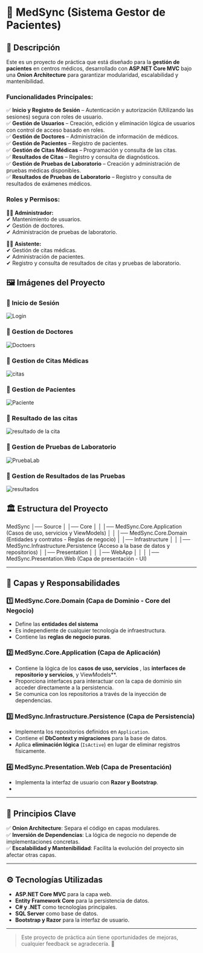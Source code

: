 # 🏥 MedSync (Sistema Gestor de Pacientes)

## 📌 Descripción
Este es un proyecto de práctica que está diseñado para la **gestión  de pacientes** en centros médicos, desarrollado con **ASP.NET Core MVC** bajo una **Onion Architecture** para garantizar modularidad, escalabilidad y mantenibilidad.  

### **Funcionalidades Principales:**  
✅ **Inicio y Registro de Sesión** – Autenticación y autorización (Utilizando las sesiones) segura con roles de usuario.  
✅ **Gestión de Usuarios** – Creación, edición y eliminación lógica de usuarios con control de acceso basado en roles.  
✅ **Gestión de Doctores** – Administración de información de médicos.  
✅ **Gestión de Pacientes** – Registro de pacientes.  
✅ **Gestión de Citas Médicas** – Programación y consulta de las citas.  
✅ **Resultados de Citas** – Registro y consulta de diagnósticos.  
✅ **Gestión de Pruebas de Laboratorio** – Creación y administración de pruebas médicas disponibles.  
✅ **Resultados de Pruebas de Laboratorio** – Registro y consulta de resultados de exámenes médicos.  

### **Roles y Permisos:**  
👨‍💼 **Administrador:**  
✔ Mantenimiento de usuarios.  
✔ Gestión de doctores.  
✔ Administración de pruebas de laboratorio.  

🧑‍💻 **Asistente:**  
✔ Gestión de citas médicas.  
✔ Administración de pacientes.  
✔ Registro y consulta de resultados de citas y pruebas de laboratorio.  


## 🖼️ Imágenes del Proyecto

### 📌 Inicio de Sesión
![Login](https://github.com/user-attachments/assets/10e892be-de29-48e5-898f-6bec4554937f)

### 📌 Gestion de Doctores
![Doctoers](https://github.com/user-attachments/assets/dadc0049-8304-47ea-bdfc-e9d047945be4)

### 📌 Gestion de Citas Médicas
![citas](https://github.com/user-attachments/assets/bb15fae0-ead8-470d-ba33-88112d9d4554)

### 📌 Gestion de Pacientes
![Paciente](https://github.com/user-attachments/assets/a98bf82e-ea16-4695-b721-c1e63b0314d7)

### 📌 Resultado de las citas
![resultado de la cita](https://github.com/user-attachments/assets/14525c39-8ca9-4f35-83f3-3d8d4371904b)

### 📌 Gestion de Pruebas de Laboratorio
![PruebaLab](https://github.com/user-attachments/assets/ddbe4193-255d-4376-9a72-1fc3ce4baebf)

### 📌 Gestion de Resultados de las Pruebas 
![resultados](https://github.com/user-attachments/assets/a3d0e7a7-9e94-452f-8c1b-97747ba54cbb)


## 🏛️ Estructura del Proyecto

MedSync 
│── Source
│ │── Core
│ │ │── MedSync.Core.Application (Casos de uso, servicios y ViewModels)
│ │ │── MedSync.Core.Domain (Entidades y contratos - Reglas de negocio)
│ │── Infrastructure
│ │ │── MedSync.Infrastructure.Persistence (Acceso a la base de datos y repositorios)
│ │── Presentation 
│ │ │── WebApp 
│ │ │ │── MedSync.Presentation.Web (Capa de presentación - UI)

---

## 📂 Capas y Responsabilidades

### **1️⃣ MedSync.Core.Domain (Capa de Dominio - Core del Negocio)**
- Define las **entidades del sistema**
- Es independiente de cualquier tecnología de infraestructura.
- Contiene las **reglas de negocio puras**.

### **2️⃣ MedSync.Core.Application (Capa de Aplicación)**
- Contiene la lógica de los **casos de uso, servicios** , las **interfaces de repositorio y servicios**, y ViewModels**.
- Proporciona interfaces para interactuar con la capa de dominio sin acceder directamente a la persistencia.
- Se comunica con los repositorios a través de la inyección de dependencias.

### **3️⃣ MedSync.Infrastructure.Persistence (Capa de Persistencia)**
- Implementa los repositorios definidos en `Application`.
- Contiene el **DbContext y migraciones** para la base de datos.
- Aplica **eliminación lógica** (`IsActive`) en lugar de eliminar registros físicamente.

### **4️⃣ MedSync.Presentation.Web (Capa de Presentación)**
- Implementa la interfaz de usuario con **Razor y Bootstrap**.
- 
---

## 🎯 **Principios Clave**
✅ **Onion Architecture**: Separa el código en capas modulares.  
✅ **Inversión de Dependencias**: La lógica de negocio no depende de implementaciones concretas.  
✅ **Escalabilidad y Mantenibilidad**: Facilita la evolución del proyecto sin afectar otras capas.  

---

## ⚙️ **Tecnologías Utilizadas**
- **ASP.NET Core MVC** para la capa web.
- **Entity Framework Core** para la persistencia de datos.
- **C# y .NET** como tecnologías principales.
- **SQL Server** como base de datos.
- **Bootstrap y Razor** para la interfaz de usuario.
---

> Este proyecto de práctica aún tiene oportunidades de mejoras, cualquier feedback se agradecería. 🙌
